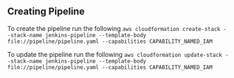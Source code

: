 ## Creating Pipeline
To create the pipeline run the following 
```aws cloudformation create-stack --stack-name jenkins-pipeline --template-body file://pipeline/pipeline.yaml --capabilities CAPABILITY_NAMED_IAM```

To update the pipeline run the following
```aws cloudformation update-stack --stack-name jenkins-pipeline --template-body file://pipeline/pipeline.yaml --capabilities CAPABILITY_NAMED_IAM```